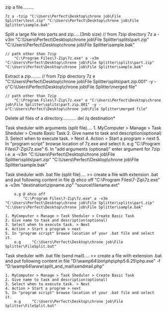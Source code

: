 

zip a file.........

    7z a -tzip "C:\Users\Perfect\Desktop\chrone job\File Splitter\test.zip" "C:\Users\Perfect\Desktop\chrone job\File Splitter\sample.bak"



Split a large file into parts and zip.....(3mb size)
    // from 7zip directory
        7z a -v3m "C:\Users\Perfect\Desktop\chrone job\File Splitter\splits\part.zip" "C:\Users\Perfect\Desktop\chrone job\File Splitter\sample.bak"

    // path other than 7zip
        "C:\Program Files\7-Zip\7z.exe" a -v3m "C:\Users\Perfect\Desktop\chrone job\File Splitter\splits\part.zip" "C:\Users\Perfect\Desktop\chrone job\File Splitter\sample.bak"



Extract a zip........
    // from 7zip directory
        7z e "C:\Users\Perfect\Desktop\chrone job\File Splitter\splits\part.zip.001" -y -o"C:\Users\Perfect\Desktop\chrone job\File Splitter\merged file"

    // path other than 7zip
        "C:\Program Files\7-Zip\7z.exe" e "C:\Users\Perfect\Desktop\chrone job\File Splitter\splits\part.zip.001" -y -o"C:\Users\Perfect\Desktop\chrone job\File Splitter\merged file" 


Delete all files of a directory...........
    del /q destination\*



Task sheduler with arguments (split file)....
    1. MyComputer > Manage > Task Sheduler > Create Basic Task
    2. Give name to task and description(optional)
    3. Select when to execute task. > Next
    4. Action > Start a program > next
    5. In "program script" browse location of 7z.exe and select it. e.g "C:\Program Files\7-Zip\7z.exe"
    6. In "add arguments (optional)" enter argument for 7zip i.e.
         a -v3m "C:\Users\Perfect\Desktop\chrone job\File Splitter\splits\part.zip" "C:\Users\Perfect\Desktop\chrone job\File Splitter\sample.bak"

Task sheduler with .bat file (split file)....
    >> create a file with extension .bat and put following content in file 
        @ ehco off
        "C:\Program Files\7-Zip\7z.exe" a -v3m "destination\zipname.zip" "source\filename.ext"

        e.g @ ehco off 
            "C:\Program Files\7-Zip\7z.exe" a -v3m "C:\Users\Perfect\Desktop\chrone job\File Splitter\splits\part.zip" "C:\Users\Perfect\Desktop\chrone job\File Splitter\sample.bak"

    1. MyComputer > Manage > Task Sheduler > Create Basic Task
    2. Give name to task and description(optional)
    3. Select when to execute task. > Next
    4. Action > Start a program > next
    5. In "program script" browse location of your .bat file and select it. 
        e.g     "C:\Users\Perfect\Desktop\chrone job\File Splitter\FileSplit.bat"
    



Task sheduler with .bat file (send mail)....
    >> create a file with extension .bat and put following content in file 
       "D:\wamp64\bin\php\php5.6.25\php.exe" -f "D:\wamp64\www\split_and_mail\sendmail.php"

    1. MyComputer > Manage > Task Sheduler > Create Basic Task
    2. Give name to task and description(optional)
    3. Select when to execute task. > Next
    4. Action > Start a program > next
    5. In "program script" browse location of your .bat file and select it. 
        e.g     "C:\Users\Perfect\Desktop\chrone job\File Splitter\FileSplit.bat"